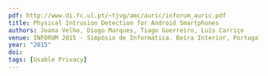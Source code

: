 ```yaml
---
pdf: http://www.di.fc.ul.pt/~tjvg/amc/auric/inforum_auric.pdf
title: Physical Intrusion Detection for Android Smartphones
authors: Joana Velho, Diogo Marques, Tiago Guerreiro, Luís Carriço
venue: INFORUM 2015 - Simpósio de Informática. Beira Interior, Portugal, Setembro, 2015
year: "2015"
doi: 
tags: [Usable Privacy]
---
```

